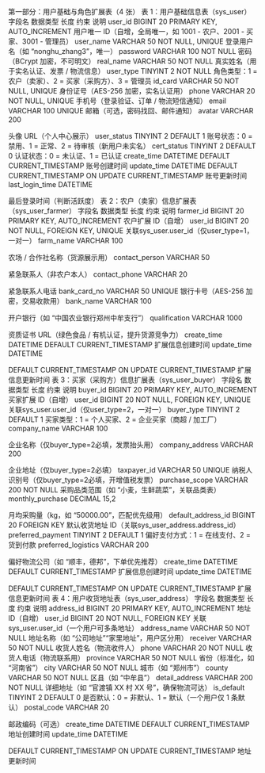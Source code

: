 第一部分：用户基础与角色扩展表（4 张）
表 1：用户基础信息表（sys_user）
字段名
数据类型
长度
约束
说明
user_id
BIGINT
20
PRIMARY KEY, AUTO_INCREMENT
用户唯一 ID（自增，全局唯一，如 1001 - 农户、2001 - 买家、3001 - 管理员）
user_name
VARCHAR
50
NOT NULL, UNIQUE
登录用户名（如 “nonghu_zhang3”，唯一）
password
VARCHAR
100
NOT NULL
密码（BCrypt 加密，不可明文）
real_name
VARCHAR
50
NOT NULL
真实姓名（用于实名认证、发票 / 物流信息）
user_type
TINYINT
2
NOT NULL
角色类型：1 = 农户（卖家）、2 = 买家（采购方）、3 = 管理员
id_card
VARCHAR
50
NOT NULL, UNIQUE
身份证号（AES-256 加密，实名认证用）
phone
VARCHAR
20
NOT NULL, UNIQUE
手机号（登录验证、订单 / 物流短信通知）
email
VARCHAR
100
UNIQUE
邮箱（可选，密码找回、邮件通知）
avatar
VARCHAR
200

头像 URL（个人中心展示）
user_status
TINYINT
2
DEFAULT 1
账号状态：0 = 禁用、1 = 正常、2 = 待审核（新用户未实名）
cert_status
TINYINT
2
DEFAULT 0
认证状态：0 = 未认证、1 = 已认证
create_time
DATETIME
DEFAULT CURRENT_TIMESTAMP
账号创建时间
update_time
DATETIME
DEFAULT CURRENT_TIMESTAMP ON UPDATE CURRENT_TIMESTAMP
账号更新时间
last_login_time
DATETIME

最后登录时间（判断活跃度）
表 2：农户（卖家）信息扩展表（sys_user_farmer）
字段名
数据类型
长度
约束
说明
farmer_id
BIGINT
20
PRIMARY KEY, AUTO_INCREMENT
农户扩展 ID（自增）
user_id
BIGINT
20
NOT NULL, FOREIGN KEY, UNIQUE
关联sys_user.user_id（仅user_type=1，一对一）
farm_name
VARCHAR
100

农场 / 合作社名称（货源展示用）
contact_person
VARCHAR
50

紧急联系人（非农户本人）
contact_phone
VARCHAR
20

紧急联系人电话
bank_card_no
VARCHAR
50
UNIQUE
银行卡号（AES-256 加密，交易收款用）
bank_name
VARCHAR
100

开户银行（如 “中国农业银行郑州中牟支行”）
qualification
VARCHAR
1000

资质证书 URL（绿色食品 / 有机认证，提升货源竞争力）
create_time
DATETIME
DEFAULT CURRENT_TIMESTAMP
扩展信息创建时间
update_time
DATETIME

DEFAULT CURRENT_TIMESTAMP ON UPDATE CURRENT_TIMESTAMP
扩展信息更新时间
表 3：买家（采购方）信息扩展表（sys_user_buyer）
字段名
数据类型
长度
约束
说明
buyer_id
BIGINT
20
PRIMARY KEY, AUTO_INCREMENT
买家扩展 ID（自增）
user_id
BIGINT
20
NOT NULL, FOREIGN KEY, UNIQUE
关联sys_user.user_id（仅user_type=2，一对一）
buyer_type
TINYINT
2
DEFAULT 1
买家类型：1 = 个人买家、2 = 企业买家（商超 / 加工厂）
company_name
VARCHAR
100

企业名称（仅buyer_type=2必填，发票抬头用）
company_address
VARCHAR
200

企业地址（仅buyer_type=2必填）
taxpayer_id
VARCHAR
50
UNIQUE
纳税人识别号（仅buyer_type=2必填，开增值税发票）
purchase_scope
VARCHAR
200
NOT NULL
采购品类范围（如 “小麦，生鲜蔬菜”，关联品类表）
monthly_purchase
DECIMAL
15,2

月均采购量（kg，如 “50000.00”，匹配优先级用）
default_address_id
BIGINT
20
FOREIGN KEY
默认收货地址 ID（关联sys_user_address.address_id）
preferred_payment
TINYINT
2
DEFAULT 1
偏好支付方式：1 = 在线支付、2 = 货到付款
preferred_logistics
VARCHAR
200

偏好物流公司（如 “顺丰，德邦”，下单优先推荐）
create_time
DATETIME
DEFAULT CURRENT_TIMESTAMP
扩展信息创建时间
update_time
DATETIME

DEFAULT CURRENT_TIMESTAMP ON UPDATE CURRENT_TIMESTAMP
扩展信息更新时间
表 4：用户收货地址表（sys_user_address）
字段名
数据类型
长度
约束
说明
address_id
BIGINT
20
PRIMARY KEY, AUTO_INCREMENT
地址 ID（自增）
user_id
BIGINT
20
NOT NULL, FOREIGN KEY
关联sys_user.user_id（一个用户可多条地址）
address_name
VARCHAR
50
NOT NULL
地址名称（如 “公司地址”“家里地址”，用户区分用）
receiver
VARCHAR
50
NOT NULL
收货人姓名（物流收件人）
phone
VARCHAR
20
NOT NULL
收货人电话（物流联系用）
province
VARCHAR
50
NOT NULL
省份（标准化，如 “河南省”）
city
VARCHAR
50
NOT NULL
城市（如 “郑州市”）
county
VARCHAR
50
NOT NULL
区县（如 “中牟县”）
detail_address
VARCHAR
200
NOT NULL
详细地址（如 “官渡镇 XX 村 XX 号”，确保物流可达）
is_default
TINYINT
2
DEFAULT 0
是否默认：0 = 非默认、1 = 默认（一个用户仅 1 条默认）
postal_code
VARCHAR
20

邮政编码（可选）
create_time
DATETIME
DEFAULT CURRENT_TIMESTAMP
地址创建时间
update_time
DATETIME

DEFAULT CURRENT_TIMESTAMP ON UPDATE CURRENT_TIMESTAMP
地址更新时间